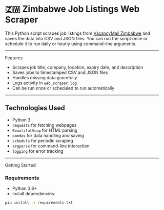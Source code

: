 # 🇿🇼 Zimbabwe Job Listings Web Scraper

This Python script scrapes job listings from [VacancyMail Zimbabwe](https://vacancymail.co.zw/jobs/) and saves the data into CSV and JSON files. You can run the script once or schedule it to run daily or hourly using command-line arguments.

---

Features

- Scrapes job title, company, location, expiry date, and description
- Saves jobs to timestamped CSV and JSON files
- Handles missing data gracefully
- Logs activity in `web_scraper.log`
- Can be run once or scheduled to run automatically

---

## Technologies Used

- Python 3
- `requests` for fetching webpages
- `BeautifulSoup` for HTML parsing
- `pandas` for data handling and saving
- `schedule` for periodic scraping
- `argparse` for command-line interaction
- `logging` for error tracking

---

Getting Started

### Requirements

- Python 3.6+
- Install dependencies:

```bash
pip install -r requirements.txt
